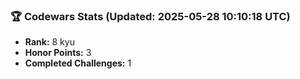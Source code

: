 ### 🏆 Codewars Stats (Updated: 2025-05-28 10:10:18 UTC)

- **Rank:** 8 kyu
- **Honor Points:** 3
- **Completed Challenges:** 1
